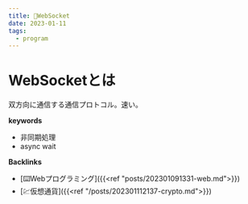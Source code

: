 ```yaml
---
title: 📝WebSocket
date: 2023-01-11
tags:
  - program
---
```


# WebSocketとは
双方向に通信する通信プロトコル。速い。  

**keywords**
- 非同期処理
- async wait

**Backlinks**
- [⌨️Webプログラミング]({{<ref "posts/202301091331-web.md">}})  
- [💹仮想通貨]({{<ref "/posts/202301112137-crypto.md">}})